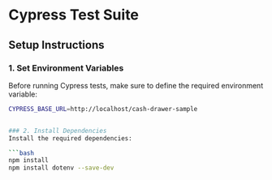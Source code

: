 # Cypress Test Suite

## Setup Instructions

### 1. Set Environment Variables

Before running Cypress tests, make sure to define the required environment variable:

```bash
CYPRESS_BASE_URL=http://localhost/cash-drawer-sample


### 2. Install Dependencies
Install the required dependencies:

```bash
npm install
npm install dotenv --save-dev
